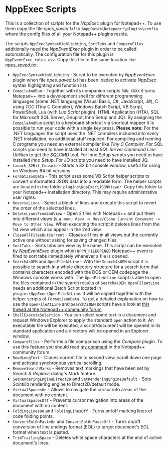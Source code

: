 # NppExec Scripts

This is a collection of scripts for the _NppExec_ plugin for Notepad++. To use them copy the file _npes_saved.txt_ to `%AppData%\Notepad++\plugins\config` where the config files of all your Notepad++ plugins reside.

The scripts `NppExecSyntaxHighlighting`, `SortTabs` and `CompareFiles` additionally need the _NppEventExec_ plugin in order to be called automatically. The configuration file for this plugin is `NppEventExec_rules.csv`. Copy this file to the same location like _npes_saved.txt_.

* `NppExecSyntaxHighlighting`  -  Script to be executed by _NppEventExec_ plugin when file _npes_saved.txt_ has been loaded to activate _NppExec_ syntax highlighting and function list.
* `CompileAndRun`  -  Together with its companion scripts `RUN_XXXX` it turns Notepad++ into a development shell for different programming languages (some .NET languages (Visual Basic, C#, JavaScript, J#), C using _TCC_ (Tiny C Compiler), Windows Batch Script, VB Script, PowerShell, Lua (with _Lua Script_ plugin), HTML Application (HTA), SQL for Microsoft SQL Server, Gnuplot, Inno Setup and JQ). By assigning the `CompileAndRun` script to a keyboard shortcut via shortcut mapper it is possible to run your code with a single key press. **Please note:** For the .NET languages the script uses the .NET compilers included into every .NET installation, no additional stuff required. For compiling and running C programs you need an external compiler like _Tiny C Compiler_. For SQL scripts you need to have installed at least _SQL Server Command Line Utilities_ to get the _SQLCMD_ tool. For Inno Setup scripts you need to have installed _Inno Setup_. For JQ scripts you need to have installed JQ.
* `Launch_32Bit_Console`  -  Starts a 32 bit console window, useful for using on Windows 64 bit versions.
* `FormatJsonData`  -  This script uses some VB Script helper scripts to convert unformatted JSON data into a readable form. The helper scripts are located in the folder `plugins\NppExec\JSONViewer`. Copy this folder to your Notepad++ installation directory. This may require administrative user rights.
* `ReverseLines`  -  Select a block of lines and execute this script to revert the order of the selected lines.
* `DeleteLinesFrom2ndView`  -  Open 2 files with Notepad++ and put them into different views (s.a. `menu View -> Move/Clone Current Document -> Move to Other View`. When executing the script it deletes lines from the 1st view which also appear in the 2nd view.
* `CloseAllFilesButCurrent`  -  Closes all files in all views but the currently active one without asking for saving changed files.
* `SortTabs` -  Sorts tabs per view by file name. This script can be executed by _NppEventExec_ plugin when `NPPN_FILEOPENED` Notepad++ event is fired to sort tabs immediately whenever a file is opened.
* `SearchAsOEM` and `OpenFileAtLine`  -  With the `SearchAsOEM` script it is possible to search in a whole directory structure for a search term that contains characters encoded with the DOS or OEM codepage the Windows console works with. The `OpenFileAtLine` script is able to open the files contained in the search results of `SearchAsOEM`. `OpenFileAtLine` needs an additional Batch Script located in `plugins\NppExec\OpenFileAtLine`. It will be copied together with the helper scripts of `FormatJsonData`. To get a detailed explanation on how to use the `OpenFileAtLine` and `SearchAsOEM` scripts have a look at [this thread at the Notepad++ community forum](https://notepad-plus-plus.org/community/topic/16846/how-to-specify-codepage-when-searching-via-find-in-files).
* `ShellExecuteSelection`  -  You can select some text in a document and request Windows Explorer to apply the standard `open` action to it. An executable file will be executed, a script/document will be opened in its standard application and a directory will be opened in an Explorer window.
* `CompareFiles`  -  Performs a file comparison using the _Compare_ plugin. To use this feature you should read [my comment](https://notepad-plus-plus.org/community/topic/16056/how-to-get-an-external-diff-viewer-with-n-and-the-last-compare-plugin-v2-0-0-0/2) in the Notepad++ community forum.
* `ReadLongText`  -  Clones current file to second view, scroll down one page and activate synchronous vertical scrolling.
* `RemoveSearchMarks`  -  Removes text markings that have been set by _Search & Replace_ dialog's _Mark_ feature.
* `SetRenderingEngineDirect2D` and `SetRenderingEngineDefault`  -  Sets _Scintilla_ rendering engine to Direct2D/default mode.
* `VirtualSpacesOn`  -  Allows to navigate the cursor into areas of the document with no content.
* `VirtualSpacesOff`  -  Prevents cursor navigation into areas of the document with no content.
* `FoldingLinesOn` and `FoldingLinesOff` -  Turns on/off marking lines of code folding points.
* `ConvertEolOnPasteOn` and `ConvertEolOnPasteOff`  -  Turns on/off conversion of line endings format (EOL) to target document's EOL format when text is pasted.
* `TrimTrailingSpace`  -  Deletes white space characters at the end of active document's lines.

